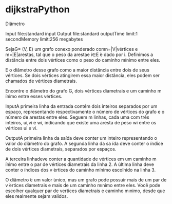 # dijkstraPython


Diâmetro 

Input file:standard input
Output file:standard outputTime limit:1 
secondMemory limit:256 megabytes

SejaG= (V, E) um grafo conexo ponderado comn=|V|vértices e m=|E|arestas, tal que o peso da arestae i∈E ́e dado por i.
Definimos a distância entre dois vértices como o peso do caminho mínimo entre eles. 

E o diâmetro desse grafo como a maior distância entre dois de seus vértices. 
Se dois vértices atingirem essa maior distância, eles podem ser chamados de vértices diametrais.

Encontre o diâmetro do grafo G, dois vértices diametrais e um caminho m ́ınimo entre esses vértices.

InputA primeira linha da entrada contém dois inteiros separados por um espaço, representando
respectivamente o número de vértices do grafo e o número de arestas entre eles. Seguem m linhas, cada
uma com três inteiros, ui,vi e wi, indicando que existe uma aresta de peso wi entre os vértices ui e vi.

OutputA primeira linha da saída deve conter um inteiro representando o valor do diâmetro do grafo. 
A segunda linha da sa ́ıda deve conter o  ́ındice de dois vértices diametrais, separados por espaços. 

A terceira linhadeve conter a quantidade de vértices em um caminho m ́ınimo entre o par de vértices diametrais da linha 2. 
A última linha deve conter o índices dos v ́ertices do caminho mínimo escolhido na linha 3.

O diâmetro  ́e um valor  ́unico, mas um grafo pode possuir mais de um par de v ́ertices diametrais e mais de um caminho mınimo entre eles. 
Você pode escolher qualquer par de vertices diametrais e caminho mınimo, desde que eles realmente sejam validos.
